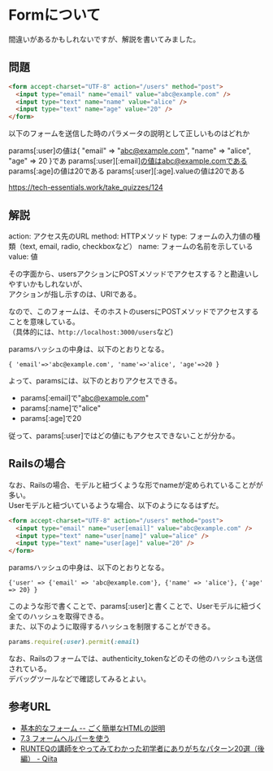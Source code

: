# Formについて

間違いがあるかもしれないですが、解説を書いてみました。  

## 問題

```html
<form accept-charset="UTF-8" action="/users" method="post">
  <input type="email" name="email" value="abc@example.com" />
  <input type="text" name="name" value="alice" />
  <input type="text" name="age" value="20" />
</form>
```

以下のフォームを送信した時のパラメータの説明として正しいものはどれか  

params[:user]の値は{ "email" => "abc@example.com", "name" => "alice", "age" => 20 }であ
params[:user][:email]の値はabc@example.comである
params[:age]の値は20である
params[:user][:age].valueの値は20である

https://tech-essentials.work/take_quizzes/124

## 解説

action: アクセス先のURL
method: HTTPメソッド
type: フォームの入力値の種類（text, email, radio, checkboxなど）
name: フォームの名前を示している
value: 値

その字面から、usersアクションにPOSTメソッドでアクセスする？と勘違いしやすいかもしれないが、  
アクションが指し示すのは、URIである。  

なので、このフォームは、そのホストのusersにPOSTメソッドでアクセスすることを意味している。  
（具体的には、`http://localhost:3000/users`など)  

paramsハッシュの中身は、以下のとおりとなる。  

`{ 'email'=>'abc@example.com', 'name'=>'alice', 'age'=>20 }`

よって、paramsには、以下のとおりアクセスできる。  

- params[:email]で"abc@example.com"
- params[:name]で"alice"
- params[:age]で20

従って、params[:user]ではどの値にもアクセスできないことが分かる。

## Railsの場合

なお、Railsの場合、モデルと紐づくような形でnameが定められていることがが多い。  
Userモデルと紐づいているような場合、以下のようになるはずだ。  

```html
<form accept-charset="UTF-8" action="/users" method="post">
  <input type="email" name="user[email]" value="abc@example.com" />
  <input type="text" name="user[name]" value="alice" />
  <input type="text" name="user[age]" value="20" />
</form>
```

paramsハッシュの中身は、以下のとおりとなる。  

`{'user' => {'email' => 'abc@example.com'}, {'name' => 'alice'}, {'age' => 20} }`

このような形で書くことで、params[:user]と書くことで、Userモデルに紐づく全てのハッシュを取得できる。  
また、以下のように取得するハッシュを制限することができる。  

```rb
params.require(:user).permit(:email)
```

なお、Railsのフォームでは、authenticity_tokenなどのその他のハッシュも送信されている。  
デバッグツールなどで確認してみるとよい。

## 参考URL

- [基本的なフォーム \-\- ごく簡単なHTMLの説明](https://www.kanzaki.com/docs/html/htminfo31.html)
- [7\.3 フォームヘルパーを使う](https://railsguides.jp/form_helpers.html#%E3%83%95%E3%82%A9%E3%83%BC%E3%83%A0%E3%83%98%E3%83%AB%E3%83%91%E3%83%BC%E3%82%92%E4%BD%BF%E3%81%86)
- [RUNTEQの講師をやってみてわかった初学者にありがちなパターン20選（後編） \- Qiita](https://qiita.com/DaichiSaito/items/cd66115569b0a75f1bfa)